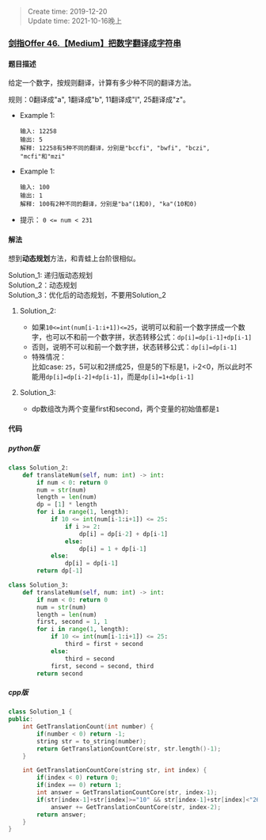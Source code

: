 > Create time: 2019-12-20  
> Update time: 2021-10-16晚上

### [剑指Offer 46.【Medium】把数字翻译成字符串](https://leetcode-cn.com/problems/ba-shu-zi-fan-yi-cheng-zi-fu-chuan-lcof/)
#### 题目描述
给定一个数字，按规则翻译，计算有多少种不同的翻译方法。

规则：0翻译成"a", 1翻译成"b", 11翻译成"l", 25翻译成"z"。

- Example 1:
    ```
    输入: 12258
    输出: 5
    解释: 12258有5种不同的翻译，分别是"bccfi", "bwfi", "bczi", "mcfi"和"mzi"
    ```  
- Example 1:
    ```
    输入: 100
    输出: 1
    解释: 100有2种不同的翻译，分别是"ba"(1和0), "ka"(10和0)
    ```  
- 提示：
    `0 <= num < 231`

#### 解法
想到**动态规划**方法，和青蛙上台阶很相似。  

Solution_1: 递归版动态规划  
Solution_2：动态规划  
Solution_3：优化后的动态规划，不要用Solution_2

1. Solution_2:
   - 如果`10<=int(num[i-1:i+1])<=25`，说明可以和前一个数字拼成一个数字，也可以不和前一个数字拼，状态转移公式：`dp[i]=dp[i-1]+dp[i-1]`
   - 否则，说明不可以和前一个数字拼，状态转移公式：`dp[i]=dp[i-1]`
   - 特殊情况：  
比如case: `25`，5可以和2拼成25，但是5的下标是1，i-2<0，所以此时不能用`dp[i]=dp[i-2]+dp[i-1]`，而是`dp[i]=1+dp[i-1]`

2. Solution_3:  
   - dp数组改为两个变量first和second，两个变量的初始值都是`1`

#### 代码
##### python版
```python
class Solution_2:
    def translateNum(self, num: int) -> int:
        if num < 0: return 0
        num = str(num)
        length = len(num)
        dp = [1] * length
        for i in range(1, length):
            if 10 <= int(num[i-1:i+1]) <= 25:
                if i >= 2:
                    dp[i] = dp[i-2] + dp[i-1]
                else:
                    dp[i] = 1 + dp[i-1]
            else:
                dp[i] = dp[i-1]
        return dp[-1]
```

```python
class Solution_3:
    def translateNum(self, num: int) -> int:
        if num < 0: return 0
        num = str(num)
        length = len(num)
        first, second = 1, 1
        for i in range(1, length):
            if 10 <= int(num[i-1:i+1]) <= 25:
                third = first + second
            else:
                third = second
            first, second = second, third
        return second
```
##### cpp版
```cpp
class Solution_1 {
public:
    int GetTranslationCount(int number) {
        if(number < 0) return -1;
        string str = to_string(number);
        return GetTranslationCountCore(str, str.length()-1);
    }

    int GetTranslationCountCore(string str, int index) {
        if(index < 0) return 0;
        if(index == 0) return 1;
        int answer = GetTranslationCountCore(str, index-1);
        if(str[index-1]+str[index]>="10" && str[index-1]+str[index]<"26")
            answer += GetTranslationCountCore(str, index-2);
        return answer;
    }
}
```